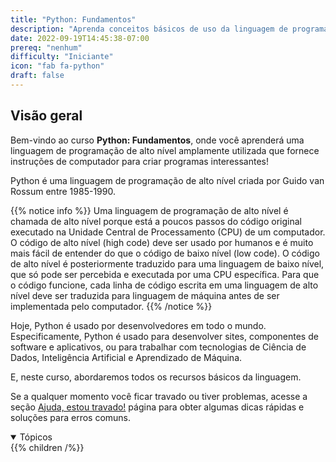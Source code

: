 ```yaml
---
title: "Python: Fundamentos"
description: "Aprenda conceitos básicos de uso da linguagem de programação Python"
date: 2022-09-19T14:45:38-07:00
prereq: "nenhum"
difficulty: "Iniciante"
icon: "fab fa-python"
draft: false
---
```


## Visão geral

Bem-vindo ao curso **Python: Fundamentos**, onde você aprenderá uma linguagem de programação de alto nível amplamente utilizada que fornece instruções de computador para criar programas interessantes!

Python é uma linguagem de programação de alto nível criada por Guido van Rossum entre 1985-1990.

{{% notice info %}}
Uma linguagem de programação de alto nível é chamada de alto nível porque está a poucos passos do código original executado na Unidade Central de Processamento (CPU) de um computador. O código de alto nível (high code) deve ser usado por humanos e é muito mais fácil de entender do que o código de baixo nível (low code). O código de alto nível é posteriormente traduzido para uma linguagem de baixo nível, que só pode ser percebida e executada por uma CPU específica. Para que o código funcione, cada linha de código escrita em uma linguagem de alto nível deve ser traduzida para linguagem de máquina antes de ser implementada pelo computador.
{{% /notice %}}

Hoje, Python é usado por desenvolvedores em todo o mundo. Especificamente, Python é usado para desenvolver sites, componentes de software e aplicativos, ou para trabalhar com tecnologias de Ciência de Dados, Inteligência Artificial e Aprendizado de Máquina.

E, neste curso, abordaremos todos os recursos básicos da linguagem.

Se a qualquer momento você ficar travado ou tiver problemas, acesse a seção [Ajuda, estou travado!](help.md) página para obter algumas dicas rápidas e soluções para erros comuns.

<details open>
<summary>Tópicos</summary>
{{% children /%}}
</details>